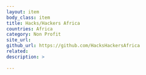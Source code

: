 ```yaml
---
layout: item
body_class: item
title: Hacks/Hackers Africa
countries: Africa
category: Non Profit
site_url: 
github_url: https://github.com/HacksHackersAfrica
related: 
description: >
  
---
```


